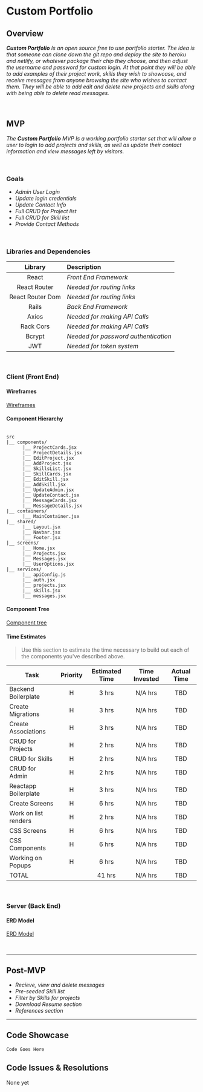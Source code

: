 # Custom Portfolio

## Overview

_**Custom Portfolio** Is an open source free to use portfolio starter. The idea is that someone can clone down the git repo and deploy the site to heroku and netlify, or whatever package their chip they choose, and then adjust the username and password for custom login. At that point they will be able to add examples of their project work, skills they wish to showcase, and receive messages from anyone browsing the site who wishes to contact them. They will be able to add edit and delete new projects and skills along with being able to delete read messages._


<br>

## MVP

_The **Custom Portfolio** MVP Is a working portfolio starter set that will allow a user to login to add projects and skills, as well as update their contact information and view messages left by visitors._

<br>

### Goals

- _Admin User Login_
- _Update login credentials_
- _Update Contact Info_
- _Full CRUD for Project list_
- _Full CRUD for Skill list_
- _Provide Contact Methods_

<br>

### Libraries and Dependencies


|     Library      | Description                                |
| :--------------: | :----------------------------------------- |
|      React       | _Front End Framework_ |
|   React Router   | _Needed for routing links_ |
| React Router Dom | _Needed for routing links_  |
|       Rails      | _Back End Framework_ |
|       Axios      | _Needed for making API Calls_ |
|     Rack Cors    | _Needed for making API Calls_ |
|       Bcrypt     | _Needed for password authentication_ |
|        JWT       | _Needed for token system_ |

<br>

### Client (Front End)

#### Wireframes

[Wireframes](https://whimsical.com/custom-portfolio-wireframes-6jeAMoKDLw4T77Ar7aqwdw)

#### Component Hierarchy


``` structure

src
|__ components/
      |__ ProjectCards.jsx
      |__ ProjectDetails.jsx
      |__ EditProject.jsx
      |__ AddProject.jsx
      |__ SkillsList.jsx
      |__ SkillCards.jsx
      |__ EditSkill.jsx
      |__ AddSkill.jsx
      |__ UpdateAdmin.jsx
      |__ UpdateContact.jsx
      |__ MessageCards.jsx
      |__ MessageDetails.jsx
|__ containers/
      |__ MainContainer.jsx
|__ shared/
      |__ Layout.jsx
      |__ Navbar.jsx
      |__ Footer.jsx
|__ screens/
      |__ Home.jsx
      |__ Projects.jsx
      |__ Messages.jsx
      |__ UserOptions.jsx
|__ services/
      |__ apiConfig.js
      |__ auth.jsx
      |__ projects.jsx
      |__ skills.jsx
      |__ messages.jsx

```

#### Component Tree

[Component tree](https://whimsical.com/custom-portfolio-component-tree-73E1t7K2bZDzynCoEa6dvY)

#### Time Estimates

> Use this section to estimate the time necessary to build out each of the components you've described above.

| Task                | Priority | Estimated Time | Time Invested | Actual Time |
| ------------------- | :------: | :------------: | :-----------: | :---------: |
| Backend Boilerplate |    H     |     3 hrs      |    N/A hrs    |     TBD     |
| Create Migrations   |    H     |     3 hrs      |    N/A hrs    |     TBD     |
| Create Associations |    H     |     3 hrs      |    N/A hrs    |     TBD     |
| CRUD for Projects   |    H     |     2 hrs      |    N/A hrs    |     TBD     |
| CRUD for Skills     |    H     |     2 hrs      |    N/A hrs    |     TBD     |
| CRUD for Admin      |    H     |     2 hrs      |    N/A hrs    |     TBD     |
| Reactapp Boilerplate|    H     |     3 hrs      |    N/A hrs    |     TBD     |
| Create Screens      |    H     |     6 hrs      |    N/A hrs    |     TBD     |
| Work on list renders|    H     |     2 hrs      |    N/A hrs    |     TBD     |
| CSS Screens         |    H     |     6 hrs      |    N/A hrs    |     TBD     |
| CSS Components      |    H     |     6 hrs      |    N/A hrs    |     TBD     |
| Working on Popups   |    H     |     6 hrs      |    N/A hrs    |     TBD     |
| TOTAL               |          |     41 hrs     |    N/A hrs    |     TBD     |
<br>

### Server (Back End)

#### ERD Model

[ERD Model](https://whimsical.com/custom-portfolio-relational-Pb9LAbELZFAW5h25CF4wSJ)

<br>

***

## Post-MVP

- _Recieve, view and delete messages_
- _Pre-seeded Skill list_
- _Filter by Skills for projects_
- _Download Resume section_
- _References section_

***

## Code Showcase

```
Code Goes Here
```

## Code Issues & Resolutions

None yet

